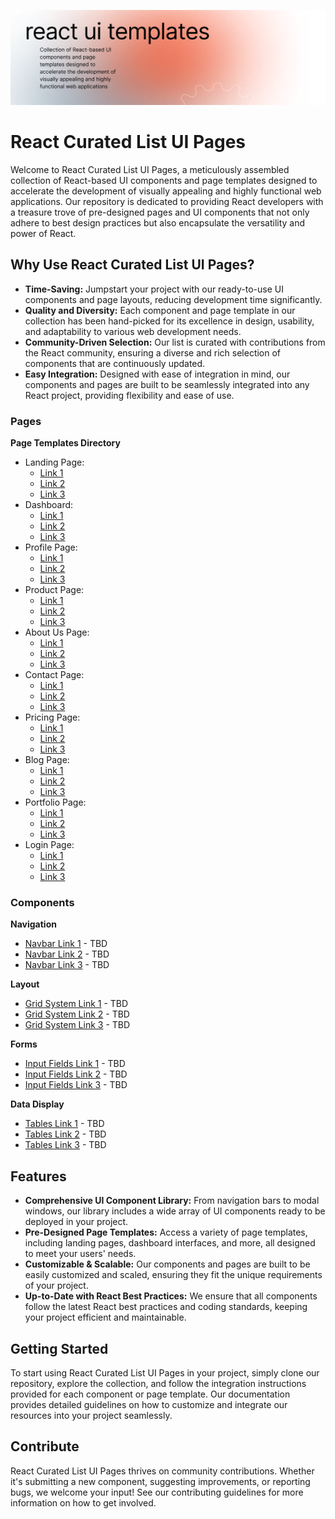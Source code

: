 ![Image Top](https://github.com/dvird/awesome-react-curated-list-ui/blob/main/banner.png)


# React Curated List UI Pages

Welcome to React Curated List UI Pages, a meticulously assembled collection of React-based UI components and page templates designed to accelerate the development of visually appealing and highly functional web applications. Our repository is dedicated to providing React developers with a treasure trove of pre-designed pages and UI components that not only adhere to best design practices but also encapsulate the versatility and power of React.

## Why Use React Curated List UI Pages?

- **Time-Saving:** Jumpstart your project with our ready-to-use UI components and page layouts, reducing development time significantly.
- **Quality and Diversity:** Each component and page template in our collection has been hand-picked for its excellence in design, usability, and adaptability to various web development needs.
- **Community-Driven Selection:** Our list is curated with contributions from the React community, ensuring a diverse and rich selection of components that are continuously updated.
- **Easy Integration:** Designed with ease of integration in mind, our components and pages are built to be seamlessly integrated into any React project, providing flexibility and ease of use.


### Pages

**Page Templates Directory**
- Landing Page: 
  - [Link 1](#landing-page-link-1)
  - [Link 2](#landing-page-link-2)
  - [Link 3](#landing-page-link-3)
- Dashboard: 
  - [Link 1](#dashboard-link-1)
  - [Link 2](#dashboard-link-2)
  - [Link 3](#dashboard-link-3)
- Profile Page: 
  - [Link 1](#profile-page-link-1)
  - [Link 2](#profile-page-link-2)
  - [Link 3](#profile-page-link-3)
- Product Page: 
  - [Link 1](#product-page-link-1)
  - [Link 2](#product-page-link-2)
  - [Link 3](#product-page-link-3)
- About Us Page: 
  - [Link 1](#about-us-page-link-1)
  - [Link 2](#about-us-page-link-2)
  - [Link 3](#about-us-page-link-3)
- Contact Page: 
  - [Link 1](#contact-page-link-1)
  - [Link 2](#contact-page-link-2)
  - [Link 3](#contact-page-link-3)
- Pricing Page: 
  - [Link 1](#pricing-page-link-1)
  - [Link 2](#pricing-page-link-2)
  - [Link 3](#pricing-page-link-3)
- Blog Page: 
  - [Link 1](#blog-page-link-1)
  - [Link 2](#blog-page-link-2)
  - [Link 3](#blog-page-link-3)
- Portfolio Page: 
  - [Link 1](#portfolio-page-link-1)
  - [Link 2](#portfolio-page-link-2)
  - [Link 3](#portfolio-page-link-3)
- Login Page: 
  - [Link 1](#login-page-link-1)
  - [Link 2](#login-page-link-2)
  - [Link 3](#login-page-link-3)
 
### Components

**Navigation**
- [Navbar Link 1](#navbar-link-1) - TBD
- [Navbar Link 2](#navbar-link-2) - TBD
- [Navbar Link 3](#navbar-link-3) - TBD

**Layout**
- [Grid System Link 1](#grid-system-link-1) - TBD
- [Grid System Link 2](#grid-system-link-2) - TBD
- [Grid System Link 3](#grid-system-link-3) - TBD

**Forms**
- [Input Fields Link 1](#input-fields-link-1) - TBD
- [Input Fields Link 2](#input-fields-link-2) - TBD
- [Input Fields Link 3](#input-fields-link-3) - TBD

**Data Display**
- [Tables Link 1](#tables-link-1) - TBD
- [Tables Link 2](#tables-link-2) - TBD
- [Tables Link 3](#tables-link-3) - TBD


## Features

- **Comprehensive UI Component Library:** From navigation bars to modal windows, our library includes a wide array of UI components ready to be deployed in your project.
- **Pre-Designed Page Templates:** Access a variety of page templates, including landing pages, dashboard interfaces, and more, all designed to meet your users' needs.
- **Customizable & Scalable:** Our components and pages are built to be easily customized and scaled, ensuring they fit the unique requirements of your project.
- **Up-to-Date with React Best Practices:** We ensure that all components follow the latest React best practices and coding standards, keeping your project efficient and maintainable.

## Getting Started

To start using React Curated List UI Pages in your project, simply clone our repository, explore the collection, and follow the integration instructions provided for each component or page template. Our documentation provides detailed guidelines on how to customize and integrate our resources into your project seamlessly.

## Contribute

React Curated List UI Pages thrives on community contributions. Whether it's submitting a new component, suggesting improvements, or reporting bugs, we welcome your input! See our contributing guidelines for more information on how to get involved.
